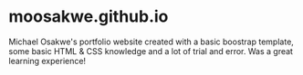 # moosakwe.github.io
Michael Osakwe's portfolio website created with a basic boostrap template, some basic HTML & CSS knowledge and a lot of trial and error. Was a great learning experience!
